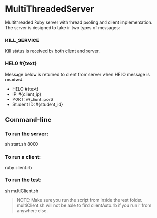# MultiThreadedServer

Multithreaded Ruby server with thread pooling and client implementation.
The server is designed to take in two types of messages:

### KILL\_SERVICE
Kill status is received by both client and server.

### HELO #{text}
Message below is returned to client from server when HELO message is received.
- HELO #{text}
- IP: #{client\_ip}
- PORT: #{client\_port}
- Student ID: #{student\_id}

## Command-line
### To run the server:
sh start.sh 8000
### To run a client:
ruby client.rb
### To run the test:
sh multiClient.sh
> NOTE: Make sure you run the script from inside the test folder.
multiClient.sh will not be able to find clientAuto.rb if you run
it from anywhere else.
